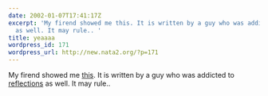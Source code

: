 ```yaml
---
date: 2002-01-07T17:41:17Z
excerpt: 'My firend showed me this. It is written by a guy who was addicted to reflections
  as well. It may rule.. '
title: yeaaaa
wordpress_id: 171
wordpress_url: http://new.nata2.org/?p=171
---
```


My firend showed me <a href="http://www.silverspaceship.com/chromatron/">this</a>. It is written by a guy who was addicted to <a href="http://www.input-entertainment.de/laser">reflections</a> as well. It may rule.. 
